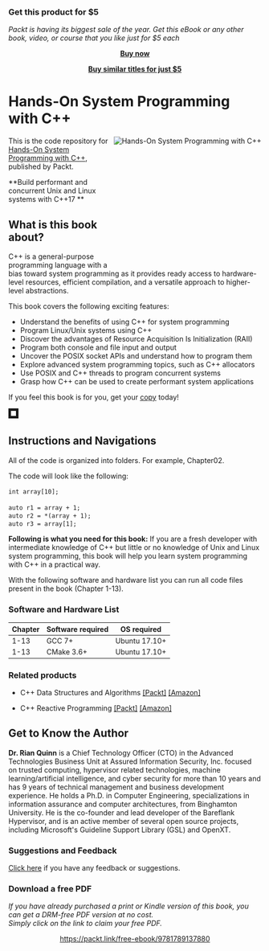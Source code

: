 
### Get this product for $5

<i>Packt is having its biggest sale of the year. Get this eBook or any other book, video, or course that you like just for $5 each</i>


<b><p align='center'>[Buy now](https://packt.link/9781789137880)</p></b>


<b><p align='center'>[Buy similar titles for just $5](https://subscription.packtpub.com/search)</p></b>


# Hands-On System Programming with C++

<a href="https://www.packtpub.com/application-development/hands-system-programming-c?utm_source=github&utm_medium=repository&utm_campaign=9781789137880 "><img src="https://dz13w8afd47il.cloudfront.net/sites/default/files/imagecache/ppv4_main_book_cover/9781789137880_cover.png" alt="Hands-On System Programming with C++" height="256px" align="right"></a>

This is the code repository for [Hands-On System Programming with C++](https://www.packtpub.com/application-development/hands-system-programming-c?utm_source=github&utm_medium=repository&utm_campaign=9781789137880 ), published by Packt.

**Build performant and concurrent Unix and Linux systems with C++17	**

## What is this book about?
C++ is a general-purpose programming language with a bias toward system programming as it provides ready access to hardware-level resources, efficient compilation, and a versatile approach to higher-level abstractions.

This book covers the following exciting features:
* Understand the benefits of using C++ for system programming 
* Program Linux/Unix systems using C++ 
* Discover the advantages of Resource Acquisition Is Initialization (RAII) 
* Program both console and file input and output 
* Uncover the POSIX socket APIs and understand how to program them 
* Explore advanced system programming topics, such as C++ allocators 
* Use POSIX and C++ threads to program concurrent systems 
* Grasp how C++ can be used to create performant system applications 

If you feel this book is for you, get your [copy](https://www.amazon.com/dp/1789137888) today!

<a href="https://www.packtpub.com/?utm_source=github&utm_medium=banner&utm_campaign=GitHubBanner"><img src="https://raw.githubusercontent.com/PacktPublishing/GitHub/master/GitHub.png" 
alt="https://www.packtpub.com/" border="5" /></a>

## Instructions and Navigations
All of the code is organized into folders. For example, Chapter02.

The code will look like the following:
```
int array[10];

auto r1 = array + 1;
auto r2 = *(array + 1);
auto r3 = array[1];
```

**Following is what you need for this book:**
If you are a fresh developer with intermediate knowledge of C++ but little or no knowledge of Unix and Linux system programming, this book will help you learn system programming with C++ in a practical way.

With the following software and hardware list you can run all code files present in the book (Chapter 1-13).
### Software and Hardware List
| Chapter  | Software required                    | OS required                         |
| -------- | ------------------------------------ | ----------------------------------- |
| 1-13     | GCC 7+                               | Ubuntu 17.10+                       |
| 1-13     | CMake 3.6+                           | Ubuntu 17.10+                       |

### Related products
* C++ Data Structures and Algorithms [[Packt]](https://www.packtpub.com/application-development/c-data-structures-and-algorithms?utm_source=github&utm_medium=repository&utm_campaign=9781788835213 ) [[Amazon]](https://www.amazon.com/dp/1788835212)

* C++ Reactive Programming [[Packt]](https://www.packtpub.com/application-development/c-reactive-programming?utm_source=github&utm_medium=repository&utm_campaign=9781788629775 ) [[Amazon]](https://www.amazon.com/dp/1788629779)

## Get to Know the Author
**Dr. Rian Quinn**
is a Chief Technology Officer (CTO) in the Advanced Technologies Business Unit at Assured Information Security, Inc. focused on trusted computing, hypervisor related technologies, machine learning/artificial intelligence, and cyber security for more than 10 years and has 9 years of technical management and business development experience. He holds a Ph.D. in Computer Engineering, specializations in information assurance and computer architectures, from Binghamton University. He is the co-founder and lead developer of the Bareflank Hypervisor, and is an active member of several open source projects, including Microsoft's Guideline Support Library (GSL) and OpenXT.

### Suggestions and Feedback
[Click here](https://docs.google.com/forms/d/e/1FAIpQLSdy7dATC6QmEL81FIUuymZ0Wy9vH1jHkvpY57OiMeKGqib_Ow/viewform) if you have any feedback or suggestions.


### Download a free PDF

 <i>If you have already purchased a print or Kindle version of this book, you can get a DRM-free PDF version at no cost.<br>Simply click on the link to claim your free PDF.</i>
<p align="center"> <a href="https://packt.link/free-ebook/9781789137880">https://packt.link/free-ebook/9781789137880 </a> </p>
